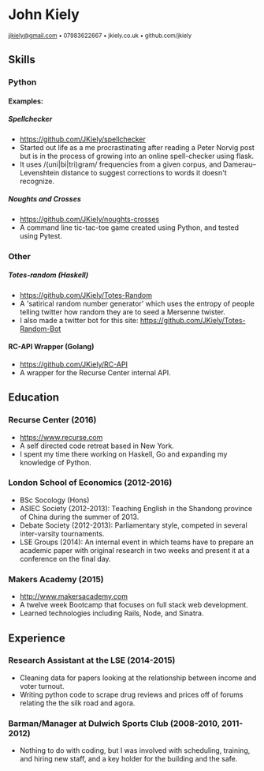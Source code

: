 John Kiely
==========

<sub>jjkiely@gmail.com • 07983622667 • jkiely.co.uk • github.com/jkiely
</sub>

Skills
------

### Python

#### Examples:

##### Spellchecker

-   https://github.com/JKiely/spellchecker
-   Started out life as a me procrastinating after reading a Peter
    Norvig post but is in the process of growing into an online
    spell-checker using flask.
-   It uses /(uni|bi|tri)gram/ frequencies from a given corpus, and
    Damerau–Levenshtein distance to suggest corrections to words it
    doesn't recognize.

##### Noughts and Crosses

-   https://github.com/JKiely/noughts-crosses
-   A command line tic-tac-toe game created using Python, and tested
    using Pytest.

### Other

##### Totes-random (Haskell)

-   https://github.com/JKiely/Totes-Random
-   A 'satirical random number generator' which uses the entropy of
    people telling twitter how random they are to seed a
    Mersenne twister.
-   I also made a twitter bot for this site:
    https://github.com/JKiely/Totes-Random-Bot

#### RC-API Wrapper (Golang)

-   https://github.com/JKiely/RC-API
-   A wrapper for the Recurse Center internal API.

Education
---------

### Recurse Center (2016)

-   https://www.recurse.com
-   A self directed code retreat based in New York.
-   I spent my time there working on Haskell, Go and expanding my
    knowledge of Python.

### London School of Economics (2012-2016)

-   BSc Socology (Hons)
-   ASIEC Society (2012-2013): Teaching English in the Shandong province
    of China during the summer of 2013.
-   Debate Society (2012-2013): Parliamentary style, competed in several
    inter-varsity tournaments.
-   LSE Groups (2014): An internal event in which teams have to prepare
    an academic paper with original research in two weeks and present it
    at a conference on the final day.

### Makers Academy (2015)

-   http://www.makersacademy.com
-   A twelve week Bootcamp that focuses on full stack web development.
-   Learned technologies including Rails, Node, and Sinatra.

Experience
----------

### Research Assistant at the LSE (2014-2015)

-   Cleaning data for papers looking at the relationship between income
    and voter turnout.
-   Writing python code to scrape drug reviews and prices off of forums
    relating the the silk road and agora.

### Barman/Manager at Dulwich Sports Club (2008-2010, 2011-2012)

-   Nothing to do with coding, but I was involved with scheduling,
    training, and hiring new staff, and a key holder for the building
    and the safe.
